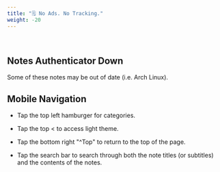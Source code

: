 ```yaml
---
title: "🗒️ No Ads. No Tracking."
weight: -20
---
```


<br />

## Notes Authenticator Down

Some of these notes may be out of date (i.e. Arch Linux).

## Mobile Navigation

- Tap the top left hamburger for categories.

- Tap the top < to access light theme.

- Tap the bottom right "^Top" to return to the top of the page.

- Tap the search bar to search through both the note titles (or subtitles) and the contents of the notes.
